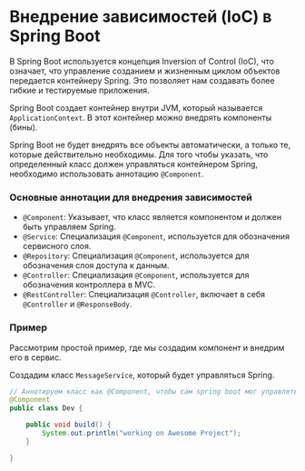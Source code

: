 # Внедрение зависимостей (IoC) в Spring Boot

В Spring Boot используется концепция Inversion of Control (IoC), что означает, что управление созданием и жизненным
циклом объектов передается контейнеру Spring. Это позволяет нам создавать более гибкие и тестируемые приложения.

Spring Boot создает контейнер внутри JVM, который называется `ApplicationContext`. В этот контейнер можно внедрять
компоненты (бины).

Spring Boot не будет внедрять все объекты автоматически, а только те, которые действительно необходимы. Для того чтобы
указать, что определенный класс должен управляться контейнером Spring, необходимо использовать аннотацию `@Component`.

### Основные аннотации для внедрения зависимостей

- `@Component`: Указывает, что класс является компонентом и должен быть управляем Spring.
- `@Service`: Специализация `@Component`, используется для обозначения сервисного слоя.
- `@Repository`: Специализация `@Component`, используется для обозначения слоя доступа к данным.
- `@Controller`: Специализация `@Component`, используется для обозначения контроллера в MVC.
- `@RestController`: Специализация `@Controller`, включает в себя `@Controller` и `@ResponseBody`.

### Пример

Рассмотрим простой пример, где мы создадим компонент и внедрим его в сервис.

Создадим класс `MessageService`, который будет управляться Spring.

```java
// Аннотируем класс как @Component, чтобы сам spring boot мог управлять этим объектом.
@Component
public class Dev {

    public void build() {
        System.out.println("working on Awesome Project");
    }

}
```


